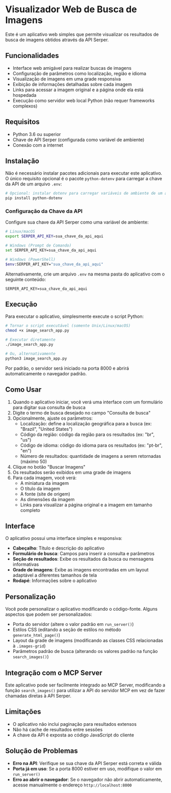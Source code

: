# Visualizador Web de Busca de Imagens

Este é um aplicativo web simples que permite visualizar os resultados de busca de imagens obtidos através da API Serper.

## Funcionalidades

- Interface web amigável para realizar buscas de imagens
- Configuração de parâmetros como localização, região e idioma
- Visualização de imagens em uma grade responsiva
- Exibição de informações detalhadas sobre cada imagem
- Links para acessar a imagem original e a página onde ela está hospedada
- Execução como servidor web local Python (não requer frameworks complexos)

## Requisitos

- Python 3.6 ou superior
- Chave de API Serper (configurada como variável de ambiente)
- Conexão com a internet

## Instalação

Não é necessário instalar pacotes adicionais para executar este aplicativo. O único requisito opcional é o pacote `python-dotenv` para carregar a chave da API de um arquivo `.env`:

```bash
# Opcional: instalar dotenv para carregar variáveis de ambiente de um arquivo .env
pip install python-dotenv
```

### Configuração da Chave da API

Configure sua chave da API Serper como uma variável de ambiente:

```bash
# Linux/macOS
export SERPER_API_KEY=sua_chave_da_api_aqui

# Windows (Prompt de Comando)
set SERPER_API_KEY=sua_chave_da_api_aqui

# Windows (PowerShell)
$env:SERPER_API_KEY="sua_chave_da_api_aqui"
```

Alternativamente, crie um arquivo `.env` na mesma pasta do aplicativo com o seguinte conteúdo:

```
SERPER_API_KEY=sua_chave_da_api_aqui
```

## Execução

Para executar o aplicativo, simplesmente execute o script Python:

```bash
# Tornar o script executável (somente Unix/Linux/macOS)
chmod +x image_search_app.py

# Executar diretamente 
./image_search_app.py

# Ou, alternativamente
python3 image_search_app.py
```

Por padrão, o servidor será iniciado na porta 8000 e abrirá automaticamente o navegador padrão.

## Como Usar

1. Quando o aplicativo iniciar, você verá uma interface com um formulário para digitar sua consulta de busca
2. Digite o termo de busca desejado no campo "Consulta de busca"
3. Opcionalmente, ajuste os parâmetros:
   - Localização: define a localização geográfica para a busca (ex: "Brazil", "United States")
   - Código da região: código da região para os resultados (ex: "br", "us")
   - Código de idioma: código do idioma para os resultados (ex: "pt-br", "en")
   - Número de resultados: quantidade de imagens a serem retornadas (máximo 50)
4. Clique no botão "Buscar Imagens"
5. Os resultados serão exibidos em uma grade de imagens
6. Para cada imagem, você verá:
   - A miniatura da imagem
   - O título da imagem
   - A fonte (site de origem)
   - As dimensões da imagem
   - Links para visualizar a página original e a imagem em tamanho completo

## Interface

O aplicativo possui uma interface simples e responsiva:

- **Cabeçalho**: Título e descrição do aplicativo
- **Formulário de busca**: Campos para inserir a consulta e parâmetros
- **Seção de resultados**: Exibe os resultados da busca ou mensagens informativas
- **Grade de imagens**: Exibe as imagens encontradas em um layout adaptável a diferentes tamanhos de tela
- **Rodapé**: Informações sobre o aplicativo

## Personalização

Você pode personalizar o aplicativo modificando o código-fonte. Alguns aspectos que podem ser personalizados:

- Porta do servidor (altere o valor padrão em `run_server()`)
- Estilos CSS (editando a seção de estilos no método `generate_html_page()`)
- Layout da grade de imagens (modificando as classes CSS relacionadas à `.images-grid`)
- Parâmetros padrão de busca (alterando os valores padrão na função `search_images()`)

## Integração com o MCP Server

Este aplicativo pode ser facilmente integrado ao MCP Server, modificando a função `search_images()` para utilizar a API do servidor MCP em vez de fazer chamadas diretas à API Serper.

## Limitações

- O aplicativo não inclui paginação para resultados extensos
- Não há cache de resultados entre sessões
- A chave da API é exposta ao código JavaScript do cliente

## Solução de Problemas

- **Erro na API**: Verifique se sua chave da API Serper está correta e válida
- **Porta já em uso**: Se a porta 8000 estiver em uso, modifique o valor em `run_server()`
- **Erro ao abrir o navegador**: Se o navegador não abrir automaticamente, acesse manualmente o endereço `http://localhost:8000` 